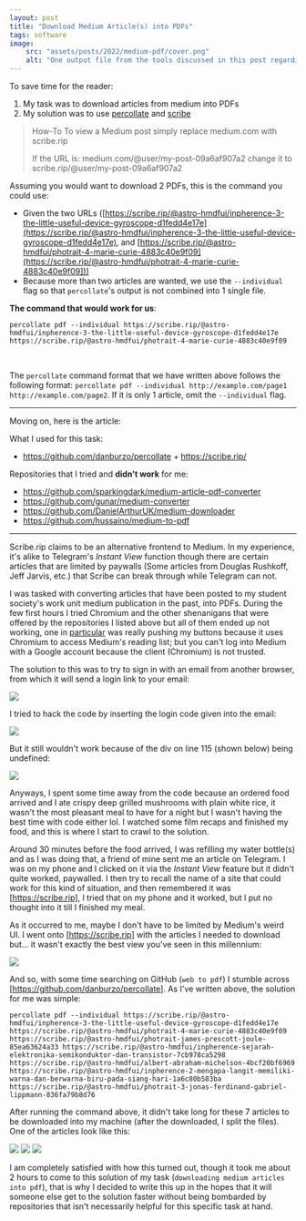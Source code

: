 ```yaml
---
layout: post
title: "Download Medium Article(s) into PDFs"
tags: software
image:
    src: "assets/posts/2022/medium-pdf/cover.png"
    alt: "One output file from the tools discussed in this post regarding medium content retrieval into local disk"
---
```


To save time for the reader:

1. My task was to download articles from medium into PDFs
1. My solution was to use [percollate](https://github.com/danburzo/percollate) and [scribe](https://scribe.rip/)

> How-To
> To view a Medium post simply replace medium.com with scribe.rip
> 
> If the URL is: medium.com/@user/my-post-09a6af907a2 change it to scribe.rip/@user/my-post-09a6af907a2

Assuming you would want to download 2 PDFs, this is the command you could use:

- Given the two URLs ([https://scribe.rip/@astro-hmdfui/inpherence-3-the-little-useful-device-gyroscope-d1fedd4e17e](https://scribe.rip/@astro-hmdfui/inpherence-3-the-little-useful-device-gyroscope-d1fedd4e17e), and [https://scribe.rip/@astro-hmdfui/photrait-4-marie-curie-4883c40e9f09](https://scribe.rip/@astro-hmdfui/photrait-4-marie-curie-4883c40e9f09]))
- Because more than two articles are wanted, we use the `--individual` flag so that `percollate`'s output is not combined into 1 single file.

**The command that would work for us**:

```
percollate pdf --individual https://scribe.rip/@astro-hmdfui/inpherence-3-the-little-useful-device-gyroscope-d1fedd4e17e https://scribe.rip/@astro-hmdfui/photrait-4-marie-curie-4883c40e9f09
```

<br>

The `percollate` command format that we have written above follows the following format: `percollate pdf --individual http://example.com/page1 http://example.com/page2`. If it is only 1 article, omit the  `--individual` flag.

---

Moving on, here is the article:

What I used for this task:

- https://github.com/danburzo/percollate + https://scribe.rip/

Repositories that I tried and **didn't work** for me:

- https://github.com/sparkingdark/medium-article-pdf-converter
- https://github.com/gunar/medium-converter
- https://github.com/DanielArthurUK/medium-downloader
- https://github.com/hussaino/medium-to-pdf

---

Scribe.rip claims to be an alternative frontend to Medium. In my experience, it's alike to Telegram's _Instant View_ function though there are certain articles that are limited by paywalls (Some articles from Douglas Rushkoff, Jeff Jarvis, etc.) that Scribe can break through while Telegram can not.

I was tasked with converting articles that have been posted to my student society's work unit medium publication in the past, into PDFs. During the few first hours I tried Chromium and the other shenanigans that were offered by the repositories I listed above but all of them ended up not working, one in [particular](https://github.com/hussaino/medium-to-pdf) was really pushing my buttons because it uses Chromium to access Medium's reading list; but you can't log into Medium with a Google account because the client (Chromium) is not trusted. 

The solution to this was to try to sign in with an email from another browser, from which it will send a login link to your email:

<img src="assets/posts/2022/medium-pdf/image1.png" />


I tried to hack the code by inserting the login code given into the email:

<img src="assets/posts/2022/medium-pdf/image2.png" />

But it still wouldn't work because of the div on line 115 (shown below) being undefined:

<img src="assets/posts/2022/medium-pdf/image3.png" />

Anyways, I spent some time away from the code because an ordered food arrived and I ate crispy deep grilled mushrooms with plain white rice, it wasn't the most pleasant meal to have for a night but I wasn't having the best time with code either lol. I watched some film recaps and finished my food, and this is where I start to crawl to the solution.

Around 30 minutes before the food arrived, I was refilling my water bottle(s) and as I was doing that, a friend of mine sent me an article on Telegram. I was on my phone and I clicked on it via the _Instant View_ feature but it didn't quite worked, paywalled. I then try to recall the name of a site that could work for this kind of situation, and then remembered it was [https://scribe.rip], I tried that on my phone and it worked, but I put no thought into it till I finished my meal.

As it occurred to me, maybe I don't have to be limited by Medium's weird UI. I went onto [https://scribe.rip] with the articles I needed to download but... it wasn't exactly the best view you've seen in this millennium:

<img src="assets/posts/2022/medium-pdf/image4.png" />

And so, with some time searching on GitHub (`web to pdf`) I stumble across [https://github.com/danburzo/percollate]. As I've written above, the solution for me was simple:

```
percollate pdf --individual https://scribe.rip/@astro-hmdfui/inpherence-3-the-little-useful-device-gyroscope-d1fedd4e17e https://scribe.rip/@astro-hmdfui/photrait-4-marie-curie-4883c40e9f09 https://scribe.rip/@astro-hmdfui/photrait-james-prescott-joule-85ea63624a33 https://scribe.rip/@astro-hmdfui/inpherence-sejarah-elektronika-semikonduktor-dan-transistor-7cb978ca5298 https://scribe.rip/@astro-hmdfui/albert-abraham-michelson-4bcf20bf6969 https://scribe.rip/@astro-hmdfui/inpherence-2-mengapa-langit-memiliki-warna-dan-berwarna-biru-pada-siang-hari-1a6c80b583ba https://scribe.rip/@astro-hmdfui/photrait-3-jonas-ferdinand-gabriel-lippmann-836fa79b8d76 
```

After running the command above, it didn't take long for these 7 articles to be downloaded into my machine (after the downloaded, I split the files). One of the articles look like this:

<img src="assets/posts/2022/medium-pdf/image5.png" />

<img src="assets/posts/2022/medium-pdf/image6.png" />

<img src="assets/posts/2022/medium-pdf/image7.png" />

I am completely satisfied with how this turned out, though it took me about 2 hours to come to this solution of my task (`downloading medium articles into pdf`), that is why I decided to write this up in the hopes that it will someone else get to the solution faster without being bombarded by repositories that isn't necessarily helpful for this specific task at hand.